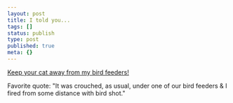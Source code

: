 ```yaml
---
layout: post
title: I told you...
tags: []
status: publish
type: post
published: true
meta: {}
---
```

<a href="http://emptyage.honan.net/mth/2007/11/jimmy-carter-he.html">Keep your cat away from my bird feeders!</a>

Favorite quote:  "It was crouched, as usual, under one of our bird feeders & I fired from some distance with bird shot."
